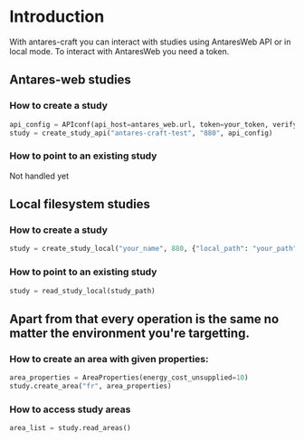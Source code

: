 # Introduction

With antares-craft you can interact with studies using AntaresWeb API or in local mode.
To interact with AntaresWeb you need a token.

## Antares-web studies

### How to create a study

```python
api_config = APIconf(api_host=antares_web.url, token=your_token, verify=False)
study = create_study_api("antares-craft-test", "880", api_config)
```

### How to point to an existing study

Not handled yet

## Local filesystem studies

### How to create a study

```python
study = create_study_local("your_name", 880, {"local_path": "your_path", "study_name": "your_name"})
```

### How to point to an existing study

```python
study = read_study_local(study_path)
```

## Apart from that every operation is the same no matter the environment you're targetting.

### How to create an area with given properties:

```python
area_properties = AreaProperties(energy_cost_unsupplied=10)
study.create_area("fr", area_properties)
```

### How to access study areas

```python
area_list = study.read_areas()
```
